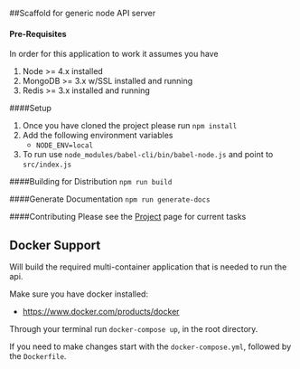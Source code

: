 ##Scaffold for generic node API server

#### Pre-Requisites
In order for this application to work it assumes you have

1. Node >= 4.x installed
2. MongoDB >= 3.x w/SSL installed and running
3. Redis >= 3.x installed and running

####Setup

1. Once you have cloned the project please run `npm install`
2. Add the following environment variables
    - `NODE_ENV=local`
3. To run use `node_modules/babel-cli/bin/babel-node.js` and point to `src/index.js`

####Building for Distribution
`npm run build`

####Generate Documentation
`npm run generate-docs`

####Contributing
Please see the [Project](https://github.com/dvideby0/api-scaffold/projects/2) page for current tasks 

## Docker Support
Will build the required multi-container application that is needed to run the api.

Make sure you have docker installed:
- https://www.docker.com/products/docker

Through your terminal run `docker-compose up`, in the root directory.

If you need to make changes start with the `docker-compose.yml`, followed
by the `Dockerfile`.
